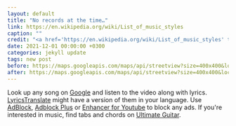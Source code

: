 ```yaml
---
layout: default
title: "No records at the time…"
link: https://en.wikipedia.org/wiki/List_of_music_styles
caption: ""
credit: "<a href='https://en.wikipedia.org/wiki/List_of_music_styles' target='_blank'><i class='material-icons notranslate'>double_arrow</i></a>"
date: 2021-12-01 00:00:00 +0300
categories: jekyll update
tags: new post
before: https://maps.googleapis.com/maps/api/streetview?size=400x400&location=47.5763831,-122.4211769&fov=80&heading=70&pitch=0&key=AIzaSyDONbj1HFMLs7UI3yBortL4qwLm-0C7mYM&signature=s-5sISYtuQtZdLZN6Cfn55JpL1g=
after: https://maps.googleapis.com/maps/api/streetview?size=400x400&location=59.9430969,30.3518698&fov=80&heading=70&pitch=0&key=AIzaSyDONbj1HFMLs7UI3yBortL4qwLm-0C7mYM&signature=s-5sISYtuQtZdLZN6Cfn55JpL1g=
---
```


Look up any song on <a href="https://www.google.com/search?gl=ru&q=girl+the+beatles" target="_blank">Google</a> and listen to the video along with lyrics. <a href="https://lyricstranslate.com/en/languages.html" target="_blank">LyricsTranslate</a> might have a version of them in your language. Use <a href="https://getadblock.com" target="_blank">AdBlock</a>, <a href="https://adblockplus.org/" target="_blank">Adblock Plus</a> or <a href="https://www.mrfdev.com/enhancer-for-youtube" target="_blank">Enhancer for Youtube</a> to block any ads. If you're interested in music, find tabs and chords on <a href="https://www.ultimate-guitar.com/explore" target="_blank">Ultimate Guitar</a>.
